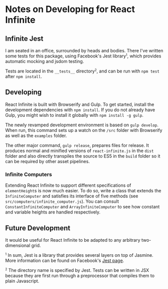# Notes on Developing for React Infinite

## Infinite Jest

I am seated in an office, surrounded by heads and bodies. There I've written some tests for this package, using Facebook's Jest library<small><sup>1</sup></small>, which provides automatic mocking and jsdom testing.

Tests are located in the `__tests__` directory<small><sup>2</sup></small>, and can be run with `npm test` after `npm install`.

## Developing

React Infinite is built with Browserify and Gulp. To get started, install the development dependencies with `npm install`. If you do not already have Gulp, you might wish to install it globally with `npm install -g gulp`.

The newly revamped development environment is based on `gulp develop`. When run, this command sets up a watch on the `/src` folder with Browserify as well as the `examples` folder.

The other major command, `gulp release`, prepares files for release. It produces normal and minified versions of `react-infinite.js` in the `dist` folder and also directly transpiles the source to ES5 in the `build` folder so it can be required by other asset pipelines.

### Infinite Computers

Extending React Infinite to support different specifications of `elementHeight`s is now much easier. To do so, write a class that extends the `InfiniteComputer` and satisfies its interface of five methods (see `src/computers/infinite_computer.js`). You can consult `ConstantInfiniteComputer` and `ArrayInfiniteComputer` to see how constant and variable heights are handled respectively.

## Future Development

It would be useful for React Infinite to be adapted to any arbitrary two-dimensional grid.

<small><sup>1</sup></small> In sum, Jest is a library that provides several layers on top of Jasmine. More information can be found on Facebook's [Jest page](https://facebook.github.io/jest/).

<small><sup>2</sup></small> The directory name is specified by Jest. Tests can be written in JSX because they are first run through a preprocessor that compiles them to plain Javascript.
